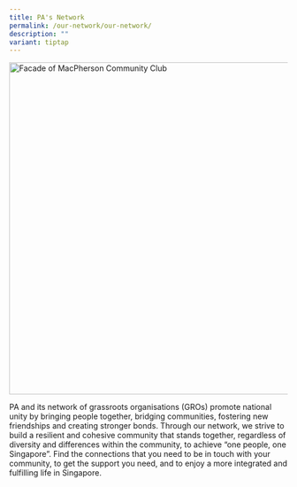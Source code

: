 ```yaml
---
title: PA's Network
permalink: /our-network/our-network/
description: ""
variant: tiptap
---
```

<div class="isomer-image-wrapper">
<img style="width:600px" height="auto" width="100%" alt="Facade of MacPherson Community Club" src="/images/Our%20Network/Community%20Club/MacPherson%20CC%20Photograph.jpg">
</div>
<p>PA and its network of grassroots organisations (GROs) promote national
unity by bringing people together, bridging communities, fostering new
friendships and creating stronger bonds. Through our network, we strive
to build a resilient and cohesive community that stands together, regardless
of diversity and differences within the community, to achieve “one people,
one Singapore”. Find the connections that you need to be in touch with
your community, to get the support you need, and to enjoy a more integrated
and fulfilling life in Singapore.</p>